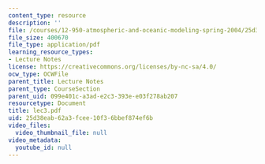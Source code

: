 ```yaml
---
content_type: resource
description: ''
file: /courses/12-950-atmospheric-and-oceanic-modeling-spring-2004/25d38eab62a3fcee10f36bbef874ef6b_lec3.pdf
file_size: 400670
file_type: application/pdf
learning_resource_types:
- Lecture Notes
license: https://creativecommons.org/licenses/by-nc-sa/4.0/
ocw_type: OCWFile
parent_title: Lecture Notes
parent_type: CourseSection
parent_uid: 099e401c-a3ad-e2c3-393e-e03f278ab207
resourcetype: Document
title: lec3.pdf
uid: 25d38eab-62a3-fcee-10f3-6bbef874ef6b
video_files:
  video_thumbnail_file: null
video_metadata:
  youtube_id: null
---
```

